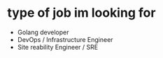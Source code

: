 # type of job im looking for

* Golang developer
* DevOps / Infrastructure Engineer
* Site reability Engineer / SRE

